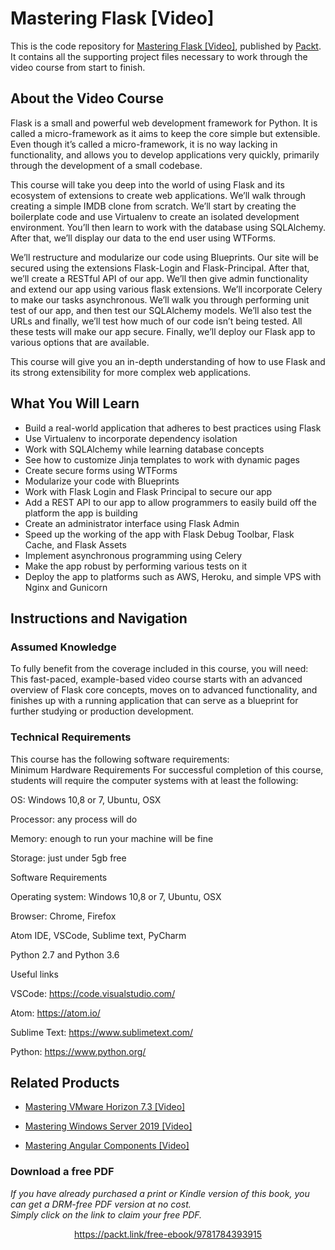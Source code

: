 # Mastering Flask [Video]
This is the code repository for [Mastering Flask [Video]](https://www.packtpub.com/web-development/mastering-flask-video?utm_source=github&utm_medium=repository&utm_campaign=9781784393915), published by [Packt](https://www.packtpub.com/?utm_source=github). It contains all the supporting project files necessary to work through the video course from start to finish.
## About the Video Course
Flask is a small and powerful web development framework for Python. It is called a micro-framework as it aims to keep the core simple but extensible. Even though it’s called a micro-framework, it is no way lacking in functionality, and allows you to develop applications very quickly, primarily through the development of a small codebase.

This course will take you deep into the world of using Flask and its ecosystem of extensions to create web applications. We’ll walk through creating a simple IMDB clone from scratch. We’ll start by creating the boilerplate code and use Virtualenv to create an isolated development environment. You’ll then learn to work with the database using SQLAlchemy. After that, we’ll display our data to the end user using WTForms.

We’ll restructure and modularize our code using Blueprints. Our site will be secured using the extensions Flask-Login and Flask-Principal. After that, we’ll create a RESTful API of our app. We’ll then give admin functionality and extend our app using various flask extensions. We’ll incorporate Celery to make our tasks asynchronous. We’ll walk you through performing unit test of our app, and then test our SQLAlchemy models. We’ll also test the URLs and finally, we’ll test how much of our code isn’t being tested. All these tests will make our app secure. Finally, we’ll deploy our Flask app to various options that are available.

This course will give you an in-depth understanding of how to use Flask and its strong extensibility for more complex web applications.


<H2>What You Will Learn</H2>
<DIV class=book-info-will-learn-text>
<UL>
<LI>Build a real-world application that adheres to best practices using Flask 
<LI>Use Virtualenv to incorporate dependency isolation 
<LI>Work with SQLAlchemy while learning database concepts 
<LI>See how to customize Jinja templates to work with dynamic pages 
<LI>Create secure forms using WTForms 
<LI>Modularize your code with Blueprints 
<LI>Work with Flask Login and Flask Principal to secure our app 
<LI>Add a REST API to our app to allow programmers to easily build off the platform the app is building 
<LI>Create an administrator interface using Flask Admin 
<LI>Speed up the working of the app with Flask Debug Toolbar, Flask Cache, and Flask Assets 
<LI>Implement asynchronous programming using Celery 
<LI>Make the app robust by performing various tests on it 
<LI>Deploy the app to platforms such as AWS, Heroku, and simple VPS with Nginx and Gunicorn </LI></UL></DIV>

## Instructions and Navigation
### Assumed Knowledge
To fully benefit from the coverage included in this course, you will need:<br/>
This fast-paced, example-based video course starts with an advanced overview of Flask core concepts, moves on to advanced functionality, and finishes up with a running application that can serve as a blueprint for further studying or production development.

### Technical Requirements
This course has the following software requirements:<br/>
Minimum Hardware Requirements
For successful completion of this course, students will require the computer systems with at least the following:

OS: Windows 10,8 or 7, Ubuntu, OSX

Processor: any process will do

Memory: enough to run your machine will be fine

Storage: just under 5gb free 

Software Requirements

Operating system: Windows 10,8 or 7, Ubuntu, OSX

Browser: Chrome, Firefox

Atom IDE, VSCode, Sublime text, PyCharm

Python 2.7 and Python 3.6

Useful links

VSCode:  https://code.visualstudio.com/

Atom:  https://atom.io/

Sublime Text: https://www.sublimetext.com/

Python: https://www.python.org/

## Related Products
* [Mastering VMware Horizon 7.3 [Video]](https://www.packtpub.com/virtualization-and-cloud/mastering-vmware-horizon-73-video?utm_source=github&utm_medium=repository&utm_campaign=9781789802320)

* [Mastering Windows Server 2019 [Video]](https://www.packtpub.com/networking-and-servers/mastering-windows-server-2019-video?utm_source=github&utm_medium=repository&utm_campaign=9781789958263)

* [Mastering Angular Components [Video]](https://www.packtpub.com/web-development/mastering-angular-components-video?utm_source=github&utm_medium=repository&utm_campaign=9781789805093)

### Download a free PDF

 <i>If you have already purchased a print or Kindle version of this book, you can get a DRM-free PDF version at no cost.<br>Simply click on the link to claim your free PDF.</i>
<p align="center"> <a href="https://packt.link/free-ebook/9781784393915">https://packt.link/free-ebook/9781784393915 </a> </p>